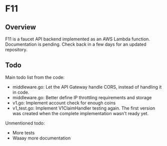 # F11

## Overview

F11 is a faucet API backend implemented as an AWS Lambda function. Documentation is pending. Check back in a few days for an updated repository.

## Todo
Main todo list from the code:

- middleware.go: Let the API Gateway handle CORS, instead of handling it in code.
- middleware.go: Better define IP throttling requirements and storage
- v1.go: Implement account check for enough coins
- v1_test.go: Implement V1ClaimHandler testing again. The first version was created when the complete implementation wasn't ready yet.

Unmentioned todo:
- More tests
- Waaay more documentation

